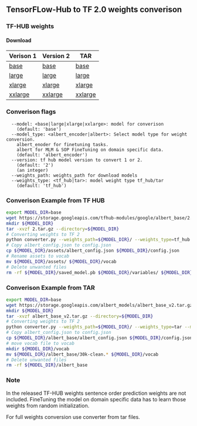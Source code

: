 ## TensorFLow-Hub to TF 2.0 weights converison


### TF-HUB weights

#### Download
| Verison 1                                                                              | Version 2                                                                              | TAR                                                                              |
|----------------------------------------------------------------------------------------|----------------------------------------------------------------------------------------|----------------------------------------------------------------------------------|
| [base](https://storage.googleapis.com/tfhub-modules/google/albert_base/1.tar.gz)       | [base](https://storage.googleapis.com/tfhub-modules/google/albert_base/2.tar.gz)       | [base](https://storage.googleapis.com/albert_models/albert_base_v2.tar.gz)       |
| [large](https://storage.googleapis.com/tfhub-modules/google/albert_large/1.tar.gz)     | [large](https://storage.googleapis.com/tfhub-modules/google/albert_large/2.tar.gz)     | [large](https://storage.googleapis.com/albert_models/albert_large_v2.tar.gz)     |
| [xlarge](https://storage.googleapis.com/tfhub-modules/google/albert_xlarge/1.tar.gz)   | [xlarge](https://storage.googleapis.com/tfhub-modules/google/albert_xlarge/2.tar.gz)   | [xlarge](https://storage.googleapis.com/albert_models/albert_xlarge_v2.tar.gz)   |
| [xxlarge](https://storage.googleapis.com/tfhub-modules/google/albert_xxlarge/1.tar.gz) | [xxlarge](https://storage.googleapis.com/tfhub-modules/google/albert_xxlarge/2.tar.gz) | [xxlarge](https://storage.googleapis.com/albert_models/albert_xxlarge_v2.tar.gz) |



### Converison flags
```
  --model: <base|large|xlarge|xxlarge>: model for converison
    (default: 'base')
  --model_type: <albert_encoder|albert>: Select model type for weight conversion.
    albert_enoder for finetuning tasks.
    albert for MLM & SOP FineTuning on domain specific data.
    (default: 'albert_encoder')
  --version: tf hub model version to convert 1 or 2.
    (default: '2')
    (an integer)
  --weights_path: weights_path for download models
  --weights_type: <tf_hub|tar>: model weight type tf_hub/tar
    (default: 'tf_hub')
```

### Converison Example from TF HUB

```bash
export MODEL_DIR=base
wget https://storage.googleapis.com/tfhub-modules/google/albert_base/2.tar.gz
mkdir ${MODEL_DIR}
tar -xvzf 2.tar.gz --directory=${MODEL_DIR}
# Converting weights to TF 2
python converter.py --weights_path=${MODEL_DIR}/ --weights_type=tf_hub --model_type=albert_encoder --version=2 --model=base
# Copy albert_config.json to config.json
cp ${MODEL_DIR}/assets/albert_config.json ${MODEL_DIR}/config.json
# Rename assets to vocab
mv ${MODEL_DIR}/assets/ ${MODEL_DIR}/vocab
# Delete unwanted files
rm -rf ${MODEL_DIR}/saved_model.pb ${MODEL_DIR}/variables/ ${MODEL_DIR}/saved_model.pb ${MODEL_DIR}/tfhub_module.pb
```

### Converison Example from TAR

```bash
export MODEL_DIR=base
wget https://storage.googleapis.com/albert_models/albert_base_v2.tar.gz
mkdir ${MODEL_DIR}
tar -xvzf albert_base_v2.tar.gz --directory=${MODEL_DIR}
# Converting weights to TF 2
python converter.py --weights_path=${MODEL_DIR}/ --weights_type=tar --model_type=albert_encoder --version=2 --model=base
# Copy albert_config.json to config.json
cp ${MODEL_DIR}/albert_base/albert_config.json ${MODEL_DIR}/config.json
# move vocab file to vocab
mkdir ${MODEL_DIR}/vocab
mv ${MODEL_DIR}/albert_base/30k-clean.* ${MODEL_DIR}/vocab
# Delete unwanted files
rm -rf ${MODEL_DIR}/albert_base
```

### Note 

In the released TF-HUB weights sentence order prediction weights are not included. FineTuning the model on domain specific data has to learn those weights from random initialization.

For full weights conversion use converter from tar files.